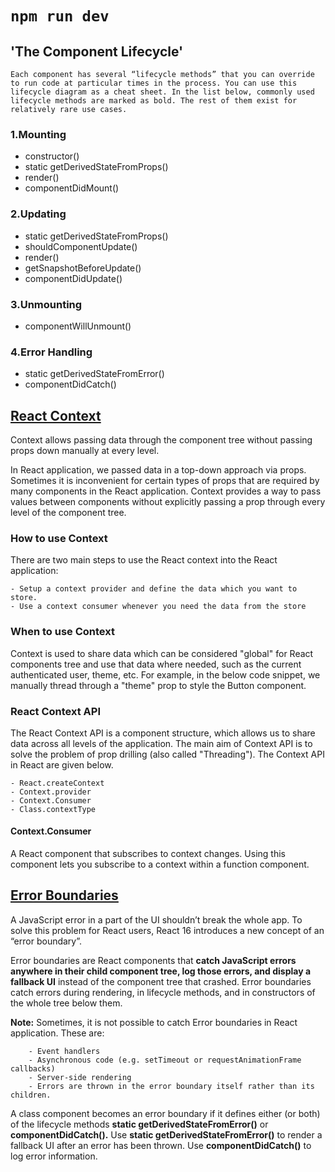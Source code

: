 # `npm run dev`

## 'The Component Lifecycle'

    Each component has several “lifecycle methods” that you can override to run code at particular times in the process. You can use this lifecycle diagram as a cheat sheet. In the list below, commonly used lifecycle methods are marked as bold. The rest of them exist for relatively rare use cases.

### 1.Mounting

- constructor()
- static getDerivedStateFromProps()
- render()
- componentDidMount()

### 2.Updating

- static getDerivedStateFromProps()
- shouldComponentUpdate()
- render()
- getSnapshotBeforeUpdate()
- componentDidUpdate()

### 3.Unmounting

- componentWillUnmount()

### 4.Error Handling

- static getDerivedStateFromError()
- componentDidCatch()

## [React Context](https://www.javatpoint.com/react-context)

Context allows passing data through the component tree without passing props down manually at every level.

In React application, we passed data in a top-down approach via props. Sometimes it is inconvenient for certain types of props that are required by many components in the React application. Context provides a way to pass values between components without explicitly passing a prop through every level of the component tree.

### How to use Context

There are two main steps to use the React context into the React application:

    - Setup a context provider and define the data which you want to store.
    - Use a context consumer whenever you need the data from the store

### When to use Context

Context is used to share data which can be considered "global" for React components tree and use that data where needed, such as the current authenticated user, theme, etc. For example, in the below code snippet, we manually thread through a "theme" prop to style the Button component.

### React Context API

The React Context API is a component structure, which allows us to share data across all levels of the application. The main aim of Context API is to solve the problem of prop drilling (also called "Threading"). The Context API in React are given below.

    - React.createContext
    - Context.provider
    - Context.Consumer
    - Class.contextType

#### Context.Consumer

A React component that subscribes to context changes. Using this component lets you subscribe to a context within a function component.

## [Error Boundaries](https://www.javatpoint.com/react-error-boundaries)

A JavaScript error in a part of the UI shouldn’t break the whole app. To solve this problem for React users, React 16 introduces a new concept of an “error boundary”.

Error boundaries are React components that **catch JavaScript errors anywhere in their child component tree, log those errors, and display a fallback UI** instead of the component tree that crashed. Error boundaries catch errors during rendering, in lifecycle methods, and in constructors of the whole tree below them.

**Note:**
Sometimes, it is not possible to catch Error boundaries in React application. These are:

        - Event handlers
        - Asynchronous code (e.g. setTimeout or requestAnimationFrame callbacks)
        - Server-side rendering
        - Errors are thrown in the error boundary itself rather than its children.

A class component becomes an error boundary if it defines either (or both) of the lifecycle methods **static getDerivedStateFromError()** or **componentDidCatch().** Use **static getDerivedStateFromError()** to render a fallback UI after an error has been thrown. Use **componentDidCatch()** to log error information.
